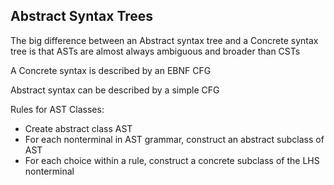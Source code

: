 ## Abstract Syntax Trees
The big difference between an Abstract syntax tree and
a Concrete syntax tree is that ASTs are
almost always ambiguous and broader than CSTs  

A Concrete syntax is described by an EBNF CFG  

Abstract syntax can be described by a simple CFG  

Rules for AST Classes:  
 - Create abstract class AST  
 - For each nonterminal in AST grammar, construct an
   abstract subclass of AST  
 - For each choice within a rule, construct a concrete
   subclass of the LHS nonterminal  
